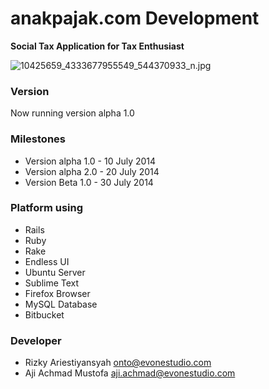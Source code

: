 # anakpajak.com Development #

**Social Tax Application for Tax Enthusiast** 

![10425659_4333677955549_544370933_n.jpg](https://bitbucket.org/repo/6A99xy/images/1086780375-10425659_4333677955549_544370933_n.jpg)

### Version ###

Now running version alpha 1.0

### Milestones ###

* Version alpha 1.0 - 10 July 2014
* Version alpha 2.0 - 20 July 2014
* Version Beta 1.0 - 30 July 2014

### Platform using ###

* Rails
* Ruby
* Rake
* Endless UI
* Ubuntu Server
* Sublime Text
* Firefox Browser
* MySQL Database
* Bitbucket

### Developer ###

* Rizky Ariestiyansyah <onto@evonestudio.com>
* Aji Achmad Mustofa <aji.achmad@evonestudio.com>